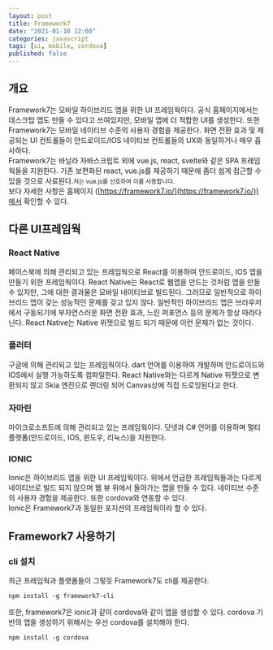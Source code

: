 ```yaml
---
layout: post
title: Framework7
date: "2021-01-10 12:00"
categories: javascript
tags: [ui, mobile, cordova]
published: false
---
```


## 개요
Framework7는 모바일 하이브리드 앱을 위한 UI 프레임웍이다. 공식 홈페이지에서는 데스크탑 앱도 만들 수 있다고 쓰여있지만, 모바일 앱에 더 적합한 UI를 생성한다. 또한 Framework7는 모바일 네이티브 수준의 사용자 경험을 제공한다. 화면 전환 효과 및 제공되는 UI 컨트롤들이 안드로이드/IOS 네이티브 컨트롤들의 UX와 동일하거나 매우 흡사하다.<br/>
Framework7는 바닐라 자바스크립트 외에 vue.js, react, svelte와 같은 SPA 프레임웍들을 지원한다. 기존 보편화된 react, vue.js를 제공하기 때문에 좀더 쉽게 접근할 수 있을 것으로 사료된다.<small>저는 vue.js를 선호하여 이를 사용합니다.</small><br/>
보다 자세한 사항은 홈페이지 ([https://framework7.io/](https://framework7.io/))에서 확인할 수 있다.

## 다른 UI프레임웍
### React Native
페이스북에 의해 관리되고 있는 프레임웍으로 React를 이용하여 안드로이드, IOS 앱을 만들기 위한 프레임웍이다. React Native는 React로 웹앱을 만드는 것처럼 앱을 만들 수 있지만, 그에 대한 결과물은 모바일 네이티브로 빌드된다. 그러므로 일반적으로 하이브리드 앱이 갖는 성능적인 문제를 갖고 있지 않다. 일반적인 하이브리드 앱은 브라우저에서 구동되기에 부자연스러운 화면 전환 효과, 느린 퍼포먼스 등의 문제가 항상 따라다닌다. React Native는 Native 위젯으로 빌드 되기 때문에 이런 문제가 없는 것이다.

### 플러터
구글에 의해 관리되고 있는 프레임웍이다. dart 언어를 이용하여 개발하며 안드로이드와 IOS에서 실행 가능하도록 컴파일한다. React Native와는 다르게 Native 위젯으로 변환되지 않고 Skia 엔진으로 렌더링 되어 Canvas상에 직접 드로잉된다고 한다.

### 자마린
마이크로소프트에 의해 관리되고 있는 프레임웍이다. 닷넷과 C# 언어를 이용하며 멀티플랫폼(안드로이드, IOS, 윈도우, 리눅스)을 지원한다. 

### IONIC
Ionic은 하이브리드 앱을 위한 UI 프레임웍이다. 위에서 언급한 프레임웍들과는 다르게 네이티브로 빌드 되지 않으며 웹 뷰 위에서 돌아가는 앱을 만들 수 있다. 네이티브 수준의 사용자 경험을 제공한다. 또한 cordova와 연동할 수 있다.<br/>
Ionic은 Framework7과 동일한 포지션의 프레임웍이라 할 수 있다.

## Framework7 사용하기
### cli 설치
최근 프레임웍과 플랫폼들이 그렇듯 Framework7도 cli를 제공한다.
```
npm install -g framework7-cli
```
또한, framework7은 ionic과 같이 cordova와 같이 앱을 생성할 수 있다. cordova 기반의 앱을 생성하기 위해서는 우선 cordova를 설치해야 한다.
```
npm install -g cordova
```
